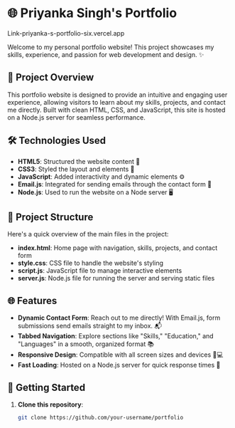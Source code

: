 # 🌐 Priyanka Singh's Portfolio
Link-priyanka-s-portfolio-six.vercel.app

Welcome to my personal portfolio website! This project showcases my skills, experience, and passion for web development and design. ✨

## 🚀 Project Overview

This portfolio website is designed to provide an intuitive and engaging user experience, allowing visitors to learn about my skills, projects, and contact me directly. Built with clean HTML, CSS, and JavaScript, this site is hosted on a Node.js server for seamless performance.

## 🛠️ Technologies Used

- **HTML5**: Structured the website content 📑
- **CSS3**: Styled the layout and elements 🎨
- **JavaScript**: Added interactivity and dynamic elements ⚙️
- **Email.js**: Integrated for sending emails through the contact form 📧
- **Node.js**: Used to run the website on a Node server 🖥️

## 📁 Project Structure

Here's a quick overview of the main files in the project:

- **index.html**: Home page with navigation, skills, projects, and contact form
- **style.css**: CSS file to handle the website's styling
- **script.js**: JavaScript file to manage interactive elements
- **server.js**: Node.js file for running the server and serving static files

## 🌐 Features

- **Dynamic Contact Form**: Reach out to me directly! With Email.js, form submissions send emails straight to my inbox. 📬
- **Tabbed Navigation**: Explore sections like "Skills," "Education," and "Languages" in a smooth, organized format 📚
- **Responsive Design**: Compatible with all screen sizes and devices 📱💻
- **Fast Loading**: Hosted on a Node.js server for quick response times 🚀

## 🚀 Getting Started

1. **Clone this repository**:
   ```bash
   git clone https://github.com/your-username/portfolio
